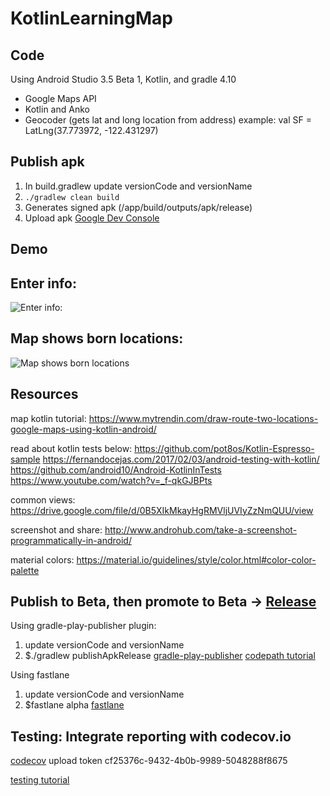 # KotlinLearningMap

## Code
Using Android Studio 3.5 Beta 1, Kotlin, and gradle 4.10

- Google Maps API
- Kotlin and Anko
- Geocoder (gets lat and long location from address) example: val SF = LatLng(37.773972, -122.431297)

## Publish apk
1. In build.gradlew update versionCode and versionName
2. ```./gradlew clean build```
3. Generates signed apk (/app/build/outputs/apk/release)
4. Upload apk [Google Dev Console](https://play.google.com/apps/publish/)

## Demo

## Enter info:
<img src='XYZ.png' title='Enter info: ' width='' alt='Enter info: ' />

## Map shows born locations:
<img src='XYZmap.png' title='Map shows born locations: ' width='' alt='Map shows born locations' />


## Resources
map kotlin tutorial:
https://www.mytrendin.com/draw-route-two-locations-google-maps-using-kotlin-android/

read about kotlin tests below:
https://github.com/pot8os/Kotlin-Espresso-sample
https://fernandocejas.com/2017/02/03/android-testing-with-kotlin/
https://github.com/android10/Android-KotlinInTests
https://www.youtube.com/watch?v=_f-qkGJBPts

common views:
https://drive.google.com/file/d/0B5XIkMkayHgRMVljUVIyZzNmQUU/view

screenshot and share:
http://www.androhub.com/take-a-screenshot-programmatically-in-android/

material colors:
https://material.io/guidelines/style/color.html#color-color-palette

## Publish to Beta, then promote to Beta -> [Release](https://play.google.com/apps/publish/?account=7285672962128655255#ManageReleasesPlace:p=com.bornin.androidapp)
Using gradle-play-publisher plugin:
1. update versionCode and versionName
2. $./gradlew publishApkRelease
[gradle-play-publisher](https://github.com/Triple-T/gradle-play-publisher#google-play-service-account)
[codepath tutorial](https://github.com/codepath/android_guides/wiki/Automating-Publishing-to-the-Play-Store)

Using fastlane
1. update versionCode and versionName
2. $fastlane alpha
[fastlane](https://medium.com/quark-works/how-i-increased-my-productivity-during-deployments-using-fastlane-9e30301f41ed)

## Testing: Integrate reporting with codecov.io
[codecov](https://codecov.io/gh/AndreSand/KotlinLearningMap)
upload token cf25376c-9432-4b0b-9989-5048288f8675

[testing tutorial](http://kuzzle.io/blog/2016/03/tips-to-use-travis-on-an-android-environment)

